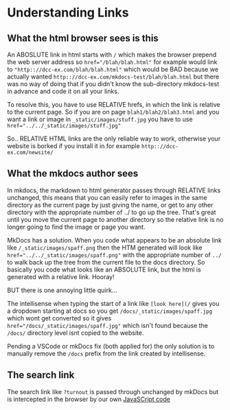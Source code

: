 # Understanding Links

## What the html browser sees is this

An ABOSLUTE link in html starts with `/`  which makes the browser prepend the web server address so `href="/blah/blah.html"`  for example would link to `"http:://dcc-ex.com/blah/blah.html"` which would be BAD because  we actually wanted  `http:://dcc-ex.com/mkdocs-test/blah/blah.html` but there was no way of doing that if you didn't know the sub-directory mkdocs-test in advance and code it on all your links.

To resolve this, you have to use RELATIVE hrefs, in which the link is relative to the current page.  So if you are on page   `blah1/blah2/blah3.html` and you want a link or image in  `_static/images/stuff.jpg`  you have to use `href="../../_static/images/stuff.jpg"`

So.. RELATIVE HTML links are the only reliable way to work, otherwise your website is borked if you install it in for example `http:://dcc-ex.com/newsite/` 

## What the mkdocs author sees

In mkdocs,  the markdown to html generator  passes through RELATIVE links unchanged, this means that you can easily refer to images in the same directory as the current page by just giving the name, or get to any other directory with the appropriate number of ../ to go up the tree.  That's great until you move the current page to another directory so the relative link is no longer going to find the image or page you want.

MkDocs has a solution. When you code what appears to be an absolute link like `/_static/images/spaff.png` then the HTM generated will look like `href="../../_static/images/spaff.png"`  with the appropriate number of `../` to walk back up the tree from the current file to the docs directory. So basically you code what looks like an ABSOLUTE link, but the html is generated with a relative link. Hooray!

BUT there is one annoying little quirk...

The intellisense when typing the start of a link like `[look here](/`   gives you a dropdown starting at docs  so you get `/docs/_static/images/spaff.jpg`   which wont get converted so it gives `href="/docs/_static/images/spaff.jpg"`  which isn't found because the `/docs/` directory level isnt copied to the website.

Pending a VSCode or mkDocs fix (both applied for) the only solution is to manually remove the `/docs` prefix from the link created by intellisense.

## The search link

The search link like `?turnout` is passed through unchanged by mkDocs but is intercepted in the browser by our own  [JavaSCript code](/_static/scripts/search-helper.js)
